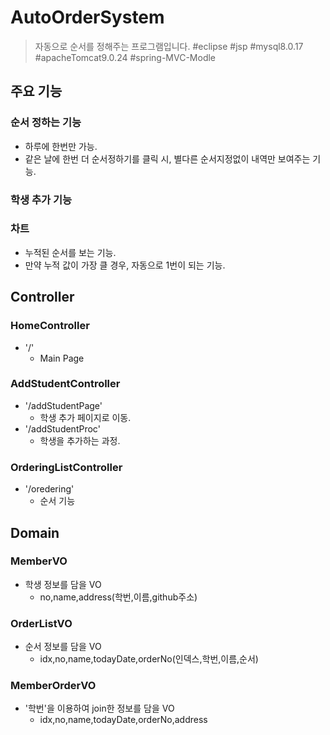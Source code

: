 # AutoOrderSystem

> 자동으로 순서를 정해주는 프로그램입니다.
#eclipse #jsp  #mysql8.0.17 #apacheTomcat9.0.24 #spring-MVC-Modle

## 주요 기능

### 순서 정하는 기능
- 하루에 한번만 가능.
- 같은 날에 한번 더 순서정하기를 클릭 시, 별다른 순서지정없이 내역만 보여주는 기능.

### 학생 추가 기능

### 차트
- 누적된 순서를 보는 기능.
- 만약 누적 값이 가장 클 경우, 자동으로 1번이 되는 기능.

## Controller

### HomeController
- '/'
  + Main Page

### AddStudentController
- '/addStudentPage'
  + 학생 추가 페이지로 이동.
- '/addStudentProc'
  + 학생을 추가하는 과정.

### OrderingListController
- '/oredering'
  + 순서 기능
  
## Domain

### MemberVO
- 학생 정보를 담을 VO
  + no,name,address(학번,이름,github주소)
  
### OrderListVO
- 순서 정보를 담을 VO
  + idx,no,name,todayDate,orderNo(인덱스,학번,이름,순서)
  
### MemberOrderVO
- '학번'을 이용하여 join한 정보를 담을 VO
  + idx,no,name,todayDate,orderNo,address
  

  
